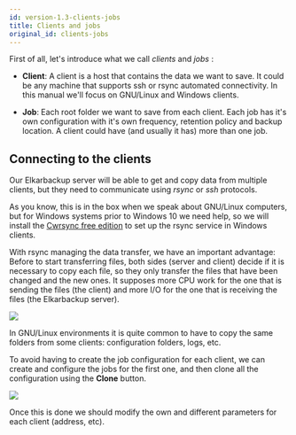 ```yaml
---
id: version-1.3-clients-jobs
title: Clients and jobs
original_id: clients-jobs
---
```


First of all, let's introduce what we call _clients_ and _jobs_ :

* **Client**: A client is a host that contains the data we want to save. It could be any machine that supports ssh or rsync automated connectivity. In this manual we'll focus on GNU/Linux and Windows clients.

* **Job**: Each root folder we want to save from each client. Each job has it's own configuration with it's own frequency, retention policy and backup location. A client could have (and usually it has) more than one job.

## Connecting to the clients

Our Elkarbackup server will be able to get and copy data from multiple clients, but they need to communicate using _rsync_ or _ssh_ protocols.

As you know, this is in the box when we speak about GNU/Linux computers, but for Windows systems prior to Windows 10 we need help, so we will install the [Cwrsync free edition](https://www.itefix.net/content/cwrsync-free-edition) to set up the rsync service in Windows clients.

With rsync managing the data transfer, we have an important advantage: Before to start transferring files, both sides (server and client) decide if it is necessary to copy each file, so they only transfer the files that have been changed and the new ones. It supposes more CPU work for the one that is sending the files (the client) and more I/O for the one that is receiving the files (the Elkarbackup server).

![](assets/screenshots/clients_tasks_02.png)



In GNU/Linux environments it is quite common to have to copy the same folders from some clients: configuration folders, logs, etc.

To avoid having to create the job configuration for each client, we can create and configure the jobs for the first one, and then clone all the configuration using the **Clone** button. 

![](assets/screenshots/clone-client.png)

Once this is done we should modify the own and different parameters for each client \(address, etc\).

